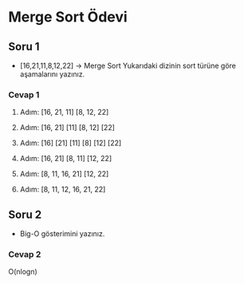# Merge Sort Ödevi

## Soru 1

* [16,21,11,8,12,22] -> Merge Sort
 Yukarıdaki dizinin sort türüne göre aşamalarını yazınız.

### Cevap 1
 
 1. Adım: [16, 21, 11]  [8, 12, 22]
 
 2. Adım: [16, 21]  [11]  [8, 12]   [22]
 
 3. Adım: [16]  [21]  [11]  [8]  [12]  [22]
 
 4. Adım: [16, 21] [8, 11] [12, 22]
 
 5. Adım: [8, 11, 16, 21] [12, 22]
 
 6. Adım: [8, 11, 12, 16, 21, 22]

## Soru 2
 * Big-O gösterimini yazınız.

### Cevap 2
  O(nlogn)
